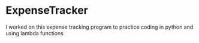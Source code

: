 # ExpenseTracker

I worked on this expense tracking program to practice coding in python and using lambda functions
